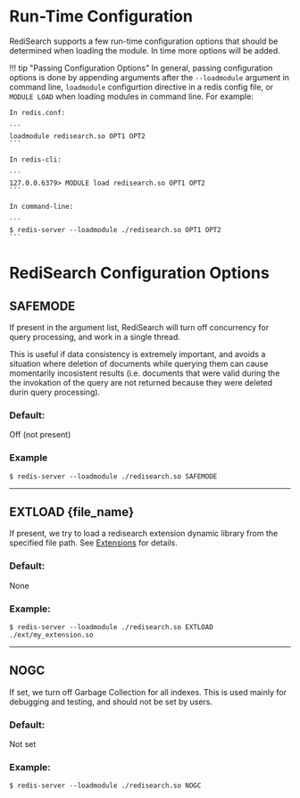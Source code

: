 # Run-Time Configuration

RediSearch supports a few run-time configuration options that should be determined when loading the module. In time more options will be added. 

!!! tip "Passing Configuration Options"
    In general, passing configuration options is done by appending arguments after the `--loadmodule` argument in command line, `loadmodule` configurtion directive in a redis config file, or `MODULE LOAD` when loading modules in command line. For example:
    
    In redis.conf:

    ```
    loadmodule redisearch.so OPT1 OPT2
    ```

    In redis-cli:

    ```
    127.0.0.6379> MODULE load redisearch.so OPT1 OPT2
    ```

    In command-line:

    ```
    $ redis-server --loadmodule ./redisearch.so OPT1 OPT2
    ```

# RediSearch Configuration Options

## SAFEMODE

If present in the argument list, RediSearch will turn off concurrency for query processing, and work in a single thread.

This is useful if data consistency is extremely important, and avoids a situation where deletion of documents while querying them can cause momentarily incosistent results (i.e. documents that were valid during the the invokation of the query are not returned because they were deleted durin query processing).

### Default:
Off (not present)

### Example

```
$ redis-server --loadmodule ./redisearch.so SAFEMODE
```

---

## EXTLOAD {file_name}

If present, we try to load a redisearch extension dynamic library from the specified file path. See [Extensions](/Extensions) for details.

### Default:

None

### Example:

```
$ redis-server --loadmodule ./redisearch.so EXTLOAD ./ext/my_extension.so
```

---

## NOGC

If set, we turn off Garbage Collection for all indexes. This is used mainly for debugging and testing, and should not be set by users.

### Default:

Not set

### Example:

```
$ redis-server --loadmodule ./redisearch.so NOGC
```